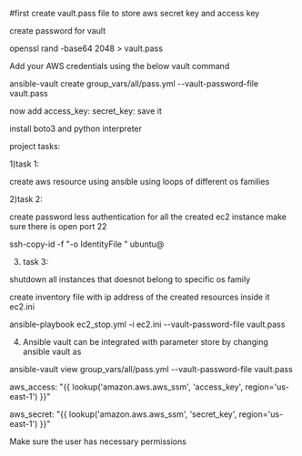 #first create vault.pass file to store aws secret key and access key

create password for vault

openssl rand -base64 2048 > vault.pass

Add your AWS credentials using the below vault command

ansible-vault create group_vars/all/pass.yml --vault-password-file vault.pass

now add
access_key:
secret_key:
save it

install boto3 and python interpreter

project tasks:

1)task 1:

create aws resource using ansible using loops of different os families

2)task 2:


create password less authentication for all the created ec2 instance make sure there is open port 22

ssh-copy-id -f "-o IdentityFile <PATH TO PEM FILE>" ubuntu@<INSTANCE-PUBLIC-IP>

3) task 3:

shutdown all instances that doesnot belong to specific os family

create inventory file with ip address of the created resources inside it ec2.ini

ansible-playbook ec2_stop.yml -i ec2.ini --vault-password-file vault.pass

4) Ansible vault can be integrated with parameter store by changing ansible vault as

ansible-vault view group_vars/all/pass.yml --vault-password-file vault.pass


aws_access:  "{{ lookup('amazon.aws.aws_ssm', 'access_key', region='us-east-1') }}"

aws_secret:  "{{ lookup('amazon.aws.aws_ssm', 'secret_key', region='us-east-1') }}"

Make sure the user has necessary permissions
